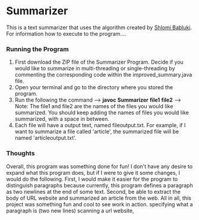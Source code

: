 # Summarizer
This is a text summarizer that uses the algorithm created by [Shlomi Babluki](https://thetokenizer.com/2013/04/28/build-your-own-summary-tool/).
For information how to execute to the program....
</br>


### Running the Program
1. First download the ZIP file of the Summarizer Program. Decide if you would like to summarize in multi-threading or single-threading by commenting the corresponding code within the improved_summary.java file.
2. Open your terminal and go to the directory where you stored the program.
3. Run the following the command --> **javoc** **Summarizer** **file1** **file2** -->
Note: The file1 and file2 are the names of the files you would like summarized. 
You should keep adding the names of files you would like summarized, with a space in between.
4. Each file will have a output text, named fileoutput.txt. For example, if I want to summarize a file called 'article', the summarized file will be named 'articleoutput.txt'.
 

### Thoughts
Overall, this program was something done for fun! I don't have any desire to expand what this program does, but if I were to give it some changes, I would do the following. 
First, I would make it easier for the program to distinguish paragraphs because currently, this program defines a paragraph as two newlines at the end of some text.
Second, be able to extract the body of URL website and summarized an article from the web. All in all, this project was something fun and cool to see work in action.
specifying what a paragraph is (two new lines)
scanning a url website, 

